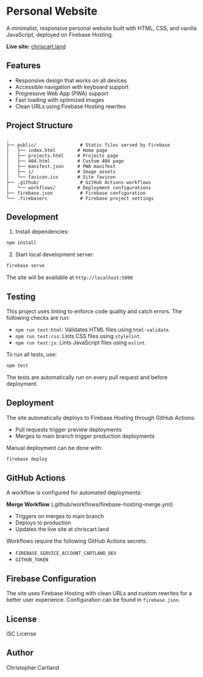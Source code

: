 # Personal Website

A minimalist, responsive personal website built with HTML, CSS, and vanilla JavaScript, deployed on Firebase Hosting.

**Live site:** [chriscart.land](https://chriscart.land)

## Features

- Responsive design that works on all devices
- Accessible navigation with keyboard support
- Progressive Web App (PWA) support
- Fast loading with optimized images
- Clean URLs using Firebase Hosting rewrites

## Project Structure

    .
    ├── public/                # Static files served by Firebase
    │   ├── index.html        # Home page
    │   ├── projects.html     # Projects page
    │   ├── 404.html          # Custom 404 page
    │   ├── manifest.json     # PWA manifest
    │   ├── i/                # Image assets
    │   └── favicon.ico       # Site favicon
    ├── .github/               # GitHub Actions workflows
    │   └── workflows/        # Deployment configurations
    ├── firebase.json          # Firebase configuration
    └── .firebaserc            # Firebase project settings

## Development

1. Install dependencies:

```bash
npm install
```

2. Start local development server:

```bash
firebase serve
```

The site will be available at `http://localhost:5000`

## Testing

This project uses linting to enforce code quality and catch errors. The following checks are run:

- `npm run test:html`: Validates HTML files using `html-validate`.
- `npm run test:css`: Lints CSS files using `stylelint`.
- `npm run test:js`: Lints JavaScript files using `eslint`.

To run all tests, use:

```bash
npm test
```

The tests are automatically run on every pull request and before deployment.

## Deployment

The site automatically deploys to Firebase Hosting through GitHub Actions:

- Pull requests trigger preview deployments
- Merges to main branch trigger production deployments

Manual deployment can be done with:

```bash
firebase deploy
```

## GitHub Actions

A workflow is configured for automated deployments:

**Merge Workflow** (.github/workflows/firebase-hosting-merge.yml)

- Triggers on merges to main branch
- Deploys to production
- Updates the live site at chriscart.land

Workflows require the following GitHub Actions secrets:

- `FIREBASE_SERVICE_ACCOUNT_CARTLAND_DEV`
- `GITHUB_TOKEN`

## Firebase Configuration

The site uses Firebase Hosting with clean URLs and custom rewrites for a better user experience. Configuration can be found in `firebase.json`.

## License

ISC License

## Author

Christopher Cartland
